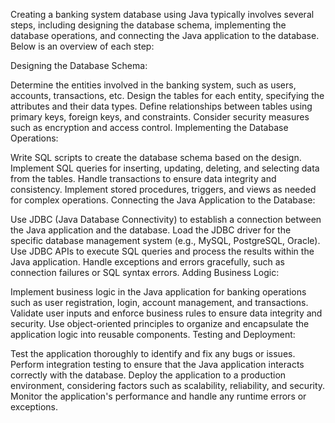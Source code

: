 
Creating a banking system database using Java typically involves several steps, including designing the database schema, implementing the database operations, and connecting the Java application to the database. Below is an overview of each step:

Designing the Database Schema:

Determine the entities involved in the banking system, such as users, accounts, transactions, etc.
Design the tables for each entity, specifying the attributes and their data types.
Define relationships between tables using primary keys, foreign keys, and constraints.
Consider security measures such as encryption and access control.
Implementing the Database Operations:

Write SQL scripts to create the database schema based on the design.
Implement SQL queries for inserting, updating, deleting, and selecting data from the tables.
Handle transactions to ensure data integrity and consistency.
Implement stored procedures, triggers, and views as needed for complex operations.
Connecting the Java Application to the Database:

Use JDBC (Java Database Connectivity) to establish a connection between the Java application and the database.
Load the JDBC driver for the specific database management system (e.g., MySQL, PostgreSQL, Oracle).
Use JDBC APIs to execute SQL queries and process the results within the Java application.
Handle exceptions and errors gracefully, such as connection failures or SQL syntax errors.
Adding Business Logic:

Implement business logic in the Java application for banking operations such as user registration, login, account management, and transactions.
Validate user inputs and enforce business rules to ensure data integrity and security.
Use object-oriented principles to organize and encapsulate the application logic into reusable components.
Testing and Deployment:

Test the application thoroughly to identify and fix any bugs or issues.
Perform integration testing to ensure that the Java application interacts correctly with the database.
Deploy the application to a production environment, considering factors such as scalability, reliability, and security.
Monitor the application's performance and handle any runtime errors or exceptions.
